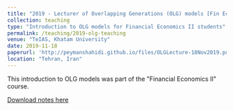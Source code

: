 ```yaml
---
title: "2019 - Lecturer of Overlapping Generations (OLG) models [Fin Econ II]"
collection: teaching
type: "Introduction to OLG models for Financial Economics II students"
permalink: /teaching/2019-olg-teaching
venue: "TeIAS, Khatam University"
date: 2019-11-18
paperurl: 'http://peymanshahidi.github.io/files/OLGLecture-18Nov2019.pdf'
location: "Tehran, Iran"
---
```



This introduction to OLG models was part of the "Financial Economics II" course.

[Download notes here](http://peymanshahidi.github.io/files/OLGLecture-18Nov2019.pdf)
